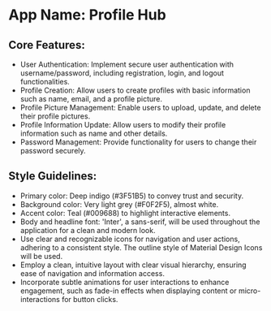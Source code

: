 # **App Name**: Profile Hub

## Core Features:

- User Authentication: Implement secure user authentication with username/password, including registration, login, and logout functionalities.
- Profile Creation: Allow users to create profiles with basic information such as name, email, and a profile picture.
- Profile Picture Management: Enable users to upload, update, and delete their profile pictures.
- Profile Information Update: Allow users to modify their profile information such as name and other details.
- Password Management: Provide functionality for users to change their password securely.

## Style Guidelines:

- Primary color: Deep indigo (#3F51B5) to convey trust and security.
- Background color: Very light grey (#F0F2F5), almost white.
- Accent color: Teal (#009688) to highlight interactive elements.
- Body and headline font: 'Inter', a sans-serif, will be used throughout the application for a clean and modern look.
- Use clear and recognizable icons for navigation and user actions, adhering to a consistent style. The outline style of Material Design Icons will be used.
- Employ a clean, intuitive layout with clear visual hierarchy, ensuring ease of navigation and information access.
- Incorporate subtle animations for user interactions to enhance engagement, such as fade-in effects when displaying content or micro-interactions for button clicks.